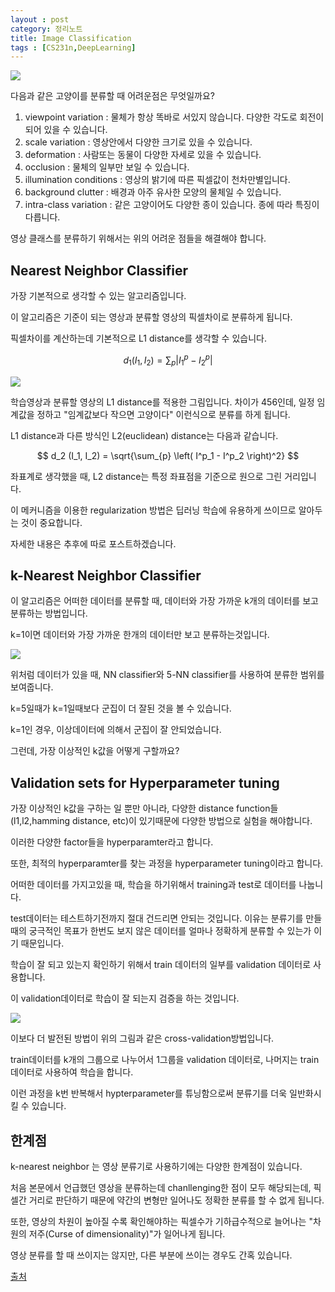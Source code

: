 ```yaml
---
layout : post
category: 정리노트
title: Image Classification
tags : [CS231n,DeepLearning]
---
```


![](https://cs231n.github.io/assets/classify.png)

다음과 같은 고양이를 분류할 때 어려운점은 무엇일까요?  

   1. viewpoint variation : 물체가 항상 똑바로 서있지 않습니다. 다양한 각도로 회전이 되어 있을 수 있습니다.
   2. scale variation : 영상안에서 다양한 크기로 있을 수 있습니다.
   3. deformation : 사람또는 동물이 다양한 자세로 있을 수 있습니다.
   4. occlusion : 물체의 일부만 보일 수 있습니다.
   5. illumination conditions : 영상의 밝기에 따른 픽셀값이 천차만별입니다.
   6. background clutter : 배경과 아주 유사한 모양의 물체일 수 있습니다.
   7. intra-class variation : 같은 고양이어도 다양한 종이 있습니다. 종에 따라 특징이 다릅니다.

영상 클래스를 분류하기 위해서는 위의 어려운 점들을 해결해야 합니다.

## Nearest Neighbor Classifier  

가장 기본적으로 생각할 수 있는 알고리즘입니다.

이 알고리즘은 기준이 되는 영상과 분류할 영상의 픽셀차이로 분류하게 됩니다.

픽셀차이를 계산하는데 기본적으로 L1 distance를 생각할 수 있습니다.

$$
d_1 (I_1, I_2) = \sum_{p} \left| I^p_1 - I^p_2 \right|
$$

![](https://cs231n.github.io/assets/nneg.jpeg)

학습영상과 분류할 영상의 L1 distance를 적용한 그림입니다. 차이가 456인데, 일정 임계값을 정하고 "임계값보다 작으면 고양이다" 이런식으로 분류를 하게 됩니다.

L1 distance과 다른 방식인 L2(euclidean) distance는 다음과 같습니다.

$$
d_2 (I_1, I_2) = \sqrt{\sum_{p} \left( I^p_1 - I^p_2 \right)^2}
$$

좌표계로 생각했을 때, L2 distance는 특정 좌표점을 기준으로 원으로 그린 거리입니다.

이 메커니즘을 이용한 regularization 방법은 딥러닝 학습에 유용하게 쓰이므로 알아두는 것이 중요합니다.

자세한 내용은 추후에 따로 포스트하겠습니다.

## k-Nearest Neighbor Classifier

이 알고리즘은 어떠한 데이터를 분류할 때, 데이터와 가장 가까운 k개의 데이터를 보고 분류하는 방법입니다.

k=1이면 데이터와 가장 가까운 한개의 데이터만 보고 분류하는것입니다.

![](https://cs231n.github.io/assets/knn.jpeg)

위처럼 데이터가 있을 때, NN classifier와 5-NN classifier를 사용하여 분류한 범위를 보여줍니다.

k=5일때가 k=1일때보다 군집이 더 잘된 것을 볼 수 있습니다.

k=1인 경우, 이상데이터에 의해서 군집이 잘 안되었습니다.

그런데, 가장 이상적인 k값을 어떻게 구할까요?

## Validation sets for Hyperparameter tuning

 
가장 이상적인 k값을 구하는 일 뿐만 아니라, 다양한 distance function들(l1,l2,hamming distance, etc)이 있기때문에 다양한 방법으로 실험을 해야합니다.

이러한 다양한 factor들을 hyperparamter라고 합니다.

또한, 최적의 hyperparamter를 찾는 과정을 hyperparameter tuning이라고 합니다.

어떠한 데이터를 가지고있을 때, 학습을 하기위해서 training과 test로 데이터를 나눕니다.

test데이터는 테스트하기전까지 절대 건드리면 안되는 것입니다. 이유는 분류기를 만들때의 궁극적인 목표가 한번도 보지 않은 데이터를 얼마나 정확하게 분류할 수 있는가 이기 때문입니다.

학습이 잘 되고 있는지 확인하기 위해서 train 데이터의 일부를 validation 데이터로 사용합니다.

이 validation데이터로 학습이 잘 되는지 검증을 하는 것입니다.

![](https://cs231n.github.io/assets/crossval.jpeg)

이보다 더 발전된 방법이 위의 그림과 같은 cross-validation방법입니다.

train데이터를 k개의 그룹으로 나누어서 1그룹을 validation 데이터로, 나머지는 train데이터로 사용하여 학습을 합니다.

이런 과정을 k번 반복해서 hypterparameter를 튜닝함으로써 분류기를 더욱 일반화시킬 수 있습니다.

## 한계점

k-nearest neighbor 는 영상 분류기로 사용하기에는 다양한 한계점이 있습니다.

처음 본문에서 언급했던 영상을 분류하는데 chanllenging한 점이 모두 해당되는데, 픽셀간 거리로 판단하기 때문에 약간의 변형만 일어나도 정확한 분류를 할 수 없게 됩니다.

또한, 영상의 차원이 높아질 수록 확인해야하는 픽셀수가 기하급수적으로 늘어나는 "차원의 저주(Curse of dimensionality)"가 일어나게 됩니다.

영상 분류를 할 때 쓰이지는 않지만, 다른 부분에 쓰이는 경우도 간혹 있습니다.

[출처](https://cs231n.github.io/)